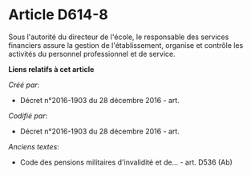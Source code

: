 # Article D614-8

Sous l'autorité du directeur de l'école, le responsable des services financiers assure la gestion de l'établissement,
organise et contrôle les activités du personnel professionnel et de service.

**Liens relatifs à cet article**

_Créé par_:

  - Décret n°2016-1903 du 28 décembre 2016 - art.

_Codifié par_:

  - Décret n°2016-1903 du 28 décembre 2016 - art.

_Anciens textes_:

  - Code des pensions militaires d'invalidité et de... - art. D536 (Ab)

